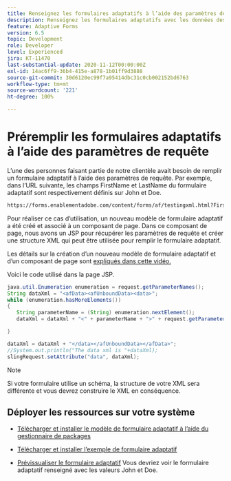 ```yaml
---
title: Renseignez les formulaires adaptatifs à l’aide des paramètres de requête.
description: Renseignez les formulaires adaptatifs avec les données des paramètres de requête.
feature: Adaptive Forms
version: 6.5
topic: Development
role: Developer
level: Experienced
jira: KT-11470
last-substantial-update: 2020-11-12T00:00:00Z
exl-id: 14ac6ff9-36b4-415e-a878-1b01ff9d3888
source-git-commit: 30d6120ec99f7a95414dbc31c0cb002152bd6763
workflow-type: tm+mt
source-wordcount: '221'
ht-degree: 100%

---
```


# Préremplir les formulaires adaptatifs à l’aide des paramètres de requête

L’une des personnes faisant partie de notre clientèle avait besoin de remplir un formulaire adaptatif à l’aide des paramètres de requête. Par exemple, dans l’URL suivante, les champs FirstName et LastName du formulaire adaptatif sont respectivement définis sur John et Doe.

```html
https://forms.enablementadobe.com/content/forms/af/testingxml.html?FirstName=John&LastName=Doe
```

Pour réaliser ce cas d’utilisation, un nouveau modèle de formulaire adaptatif a été créé et associé à un composant de page. Dans ce composant de page, nous avons un JSP pour récupérer les paramètres de requête et créer une structure XML qui peut être utilisée pour remplir le formulaire adaptatif.

Les détails sur la création d’un nouveau modèle de formulaire adaptatif et d’un composant de page sont [expliqués dans cette vidéo.](https://experienceleague.adobe.com/docs/experience-manager-learn/forms/storing-and-retrieving-form-data/part5.html?lang=fr)

Voici le code utilisé dans la page JSP.

```java
java.util.Enumeration enumeration = request.getParameterNames();
String dataXml = "<afData><afUnboundData><data>";
while (enumeration.hasMoreElements())
{
   String parameterName = (String) enumeration.nextElement();
   dataXml = dataXml + "<" + parameterName + ">" + request.getParameter(parameterName) + "</" + parameterName + ">";

}

dataXml = dataXml + "</data></afUnboundData></afData>";
//System.out.println("The data xml is "+dataXml);
slingRequest.setAttribute("data", dataXml);
```

>[!NOTE]
>
>Si votre formulaire utilise un schéma, la structure de votre XML sera différente et vous devrez construire le XML en conséquence.


## Déployer les ressources sur votre système

* [Télécharger et installer le modèle de formulaire adaptatif à l’aide du gestionnaire de packages](assets/populate-with-xml.zip)
* [Télécharger et installer l’exemple de formulaire adaptatif](assets/populate-af-with-query-paramters-form.zip)

* [Prévissualiser le formulaire adaptatif](http://localhost:4502/content/dam/formsanddocuments/testingxml/jcr:content?wcmmode=disabled&amp;FirstName=John&amp;LastName=Doe)
Vous devriez voir le formulaire adaptatif renseigné avec les valeurs John et Doe.
